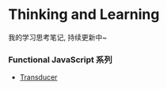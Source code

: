# Thinking and Learning
我的学习思考笔记, 持续更新中~

### Functional JavaScript 系列
* [Transducer](https://github.com/HuQingyang/Think/tree/master/tranceducer)